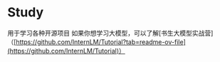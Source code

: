 # Study
用于学习各种开源项目
如果你想学习大模型，可以了解[书生大模型实战营]（[https://github.com/InternLM/Tutorial?tab=readme-ov-file](https://github.com/InternLM/Tutorial)）
